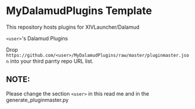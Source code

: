 # MyDalamudPlugins Template
This repository hosts plugins for XIVLauncher/Dalamud

`<user>`'s Dalamud Plugins

Drop `https://github.com/<user>/MyDalamudPlugins/raw/master/pluginmaster.json` into your third parrty repo URL list.

## NOTE:

Please change the section `<user>` in this read me and in the generate_pluginmaster.py
